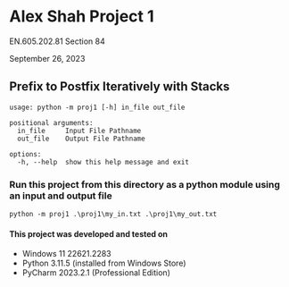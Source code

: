 # Alex Shah Project 1
EN.605.202.81 Section 84

September 26, 2023
## Prefix to Postfix Iteratively with Stacks 

```shell                              
usage: python -m proj1 [-h] in_file out_file

positional arguments:
  in_file     Input File Pathname
  out_file    Output File Pathname

options:
  -h, --help  show this help message and exit
```

### Run this project from this directory as a python module using an input and output file

```shell
python -m proj1 .\proj1\my_in.txt .\proj1\my_out.txt
```

#### This project was developed and tested on
- Windows 11 22621.2283
- Python 3.11.5 (installed from Windows Store)
- PyCharm 2023.2.1 (Professional Edition)
